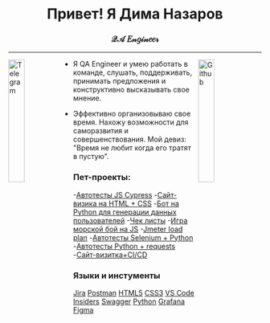 <h1 align="center">Привет! Я Дима Назаров</h1>
<h3 align="center">𝒬𝒜 𝐸𝓃𝑔𝒾𝓃𝑒𝑒𝓇</h3>

---

<a href="https://t.me/DmitryN63"><img align="left" alt="Telegram" src="https://octodex.github.com/images/socialite.jpg"
                                                  width="25%"/></a>


<a href="https://oktotiger.github.io/"><img align="right" alt="Github" src="https://octodex.github.com/images/heisencat.png"
                                                  width="25%"/></a>

- Я QA Engineer и умею работать в команде, слушать, поддерживать, принимать предложения и конструктивно высказывать свое мнение.<br>

- Эффективно организовываю свое время. Нахожу возможности для саморазвития и совершенствования. Мой девиз: "Время не любит когда его тратят в пустую".<br>









### Пет-проекты:
-[Автотесты JS Cypress](https://github.com/OktoTiger/Cypress_js "Автотесты JS Cypress")
-[Сайт-визика на HTML + CSS](https://github.com/OktoTiger/OktoTiger.github.io "Сайт-визика на HTML + CSS")
-[Бот на Python для генерации данных пользователей](https://github.com/OktoTiger/tg_bot "Бот на Python для генерации данных пользователей")
-[Чек листы](https://github.com/OktoTiger/Check_list "Чек листы")
-[Игра морской бой на JS](https://github.com/OktoTiger/Battleships "Игра морской бой на JS")
-[Jmeter load plan](https://github.com/OktoTiger/Jmeter "Jmeter load plan")
-[Автотесты Selenium + Python](https://github.com/OktoTiger/Selenium_python "Автотесты Selenium + Python")
-[Автотесты Python + requests](https://github.com/OktoTiger/Autotests_pytest "Автотесты Python + requests")
-[Сайт-визитка+CI/CD](https://github.com/OktoTiger/CV-and-CI-CD "Сайт-визитка+CI/CD")


### Языки и инстументы
[Jira](https://img.shields.io/badge/jira-%230A0FFF.svg?style=for-the-badge&logo=jira&logoColor=white)
[Postman](https://img.shields.io/badge/Postman-FF6C37?style=for-the-badge&logo=postman&logoColor=white)
[HTML5](https://img.shields.io/badge/html5-%23E34F26.svg?style=for-the-badge&logo=html5&logoColor=white)
[CSS3](https://img.shields.io/badge/css3-%231572B6.svg?style=for-the-badge&logo=css3&logoColor=white)
[VS Code Insiders](https://img.shields.io/badge/VS%20Code%20Insiders-35b393.svg?style=for-the-badge&logo=visual-studio-code&logoColor=white)
[Swagger](https://img.shields.io/badge/-Swagger-%23Clojure?style=for-the-badge&logo=swagger&logoColor=white)
[Python](https://img.shields.io/badge/python-3670A0?style=for-the-badge&logo=python&logoColor=ffdd54)
[Grafana](https://img.shields.io/badge/grafana-%23F46800.svg?style=for-the-badge&logo=grafana&logoColor=white)
[Figma](https://img.shields.io/badge/figma-%23F24E1E.svg?style=for-the-badge&logo=figma&logoColor=white)


